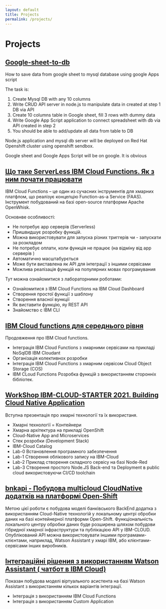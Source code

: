 ```yaml
---
layout: default
title: Projects
permalink: /projects/
---
```

# Projects

##  [Google-sheet-to-db](https://github.com/pavlo-shcherbukha/google-sheet-to-db)

How to save data from google sheet to mysql database using google Apps script

The task is:

1. Create Mysql DB with any 10 columns
2. Write CRUD API server in node.js to manipulate data in created at step 1 DB via API
3. Create 10 columns table in Google sheet, fill 3 rows with dummy data
4. Write Google App Script application to connect spreadsheet with db via API created in step 2
5. You should be able to add/update all data from table to DB

Node.js application and mysql db server will be deployed on Red Hat Openshift cluster using openshift sendbox.

Google sheet and Google Apps Script will be on google. It is obvious

##  [Що таке ServerLess IBM Cloud Functions. Як з ним почати працювати](https://github.com/pavlo-shcherbukha/icf-r-01)

IBM Cloud Functions – це один из сучасних інструментів для хмарних платфлом, що реалізує концепцію Function-as-a Service (FAAS). 
Інструмент побудований на базі open-source  платформи Apache OpenWhisk.

Основнве особливості: 
- Не потребує app серверів  (Serverless)
- Пришвидшує розробку функцій.
- Можна використовувати  для запуска різних триггерів  чи - запускати за розкладом
- Не потребує  оплати, коли функція не працює (на відміну від app серверів )
- Автоматично масштабурється
- Може бути виставлена як API для інтеграції з іншими сервісами
- Можлива реалізація функцій  на популярних мовах програмувания  

Тут можна ознайомитися з лабораторними роботами:

- Ознайомитися з IBM Cloud Functions  на IBM Cloud Dashboard
- Створення простої функції з шаблону
- Створення власної вункції
- Як виставити функцію, яу REST API
- Знайомство с IBM CLI


## [IBM Cloud functions для середнього рівня](https://github.com/pavlo-shcherbukha/icf-r-02)

Продовження про IBM Cloud functions. 

* Інтеграція IBM Cloud Functions з хмарними сервісами  на прикладі  NoSqlDB IBM Cloudant
* Організація колективнох розробки
* Інтеграція IBM Cloud Functions з хмарним сервісом Cloud Object Storage (COS)
* IBM CLoud Functions  Розробка функцій з використанням сторонніх бібліотек.


## [WorkShop IBM-CLOUD-STARTER 2021. Building Cloud Native Application](https://github.com/pavlo-shcherbukha/IBM-CLoud-Starter)


Вступна  презентація про хмарні технології та їх використаня.


- Хмарні технології = Контейнери
- Хмарна архітектура на прикладі OpenShift
- Cloud-Native App and Microservices 
- Стек розробки (Development Stack)
- IBM-Cloud Catalog
- Lab-0 Встановлення програмного забезпечення
- Lab-1 Створення облікового запису на IBM-Cloud
- Lab-2 Приклад створення складного сервісу на базі Node-Red
- Lab-3 Створення простого Node.JS Back-end та Deployment в  public cloud використовуючи CI/CD toolchain


## [bnkapi - Побудова multicloud CloudNative додатків на платформі Open-Shift](https://github.com/pavlo-shcherbukha/bankapi-demo)

Метою цієї роботи є побудова моделі банківського BackEnd додатка з використанням Cloud-Native технологій у локальному центрі обробки даних на базі контейнерної платформи Open-Shift. Функціональність локального центру обробки даних буде розширена шляхом побудови гібридної хмарної інфраструктури та публікацією API у IBM-CLOUD. Опублікований API можна використовувати іншими програмами-клієнтами, наприклад, Watson Assistant у хмарі IBM, або клієнтами-сервісами інших виробників.

## [Інтеграційні рішения з використанням Watson Assistant ( чатбот в IBM Cloud)](https://github.com/pavlo-shcherbukha/WatsonAssistant-inegration-demo)

Показан побудова моделі віртуального асистента на базі Watson Assistant з використанням кількох варіантів інтеграції.

- Інтеграція з використанням IBM Cloud Functions
- Інтеграція з використанням Custom Application
